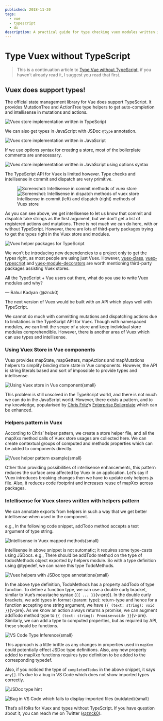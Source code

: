 ```yaml
---
published: 2018-11-20
tags:
  - vue
  - typescript
  - dx
description: A practical guide for type checking vuex modules written in JS and getting things done.
---
```


# Type Vuex without TypeScript

> This is a continuation article to [Type Vue without TypeScript](./2018-type-vue), if you haven’t already read it, I suggest you read that first.

## Vuex does support types!

The official state management library for Vue does support TypeScript. It provides MutationTree and ActionTree type helpers to get auto-completion and intellisense in mutations and actions.

![Vuex store implementation written in **TypeScript**](//cdn-images-1.medium.com/max/2988/1*LnxkcfTpOyKbIklSdqtqyA.png)

We can also get types in JavaScript with JSDoc `@type` annotation.

![Vuex store implementation written in **JavaScript**](//cdn-images-1.medium.com/max/2968/1*-l43MKpfLTc11RKiIoRtBw.png)

If we use options syntax for creating a store, most of the boilerplate comments are unnecessary.

![Vuex store implementation written in **JavaScript** using options syntax](//cdn-images-1.medium.com/max/2968/1*F7UfyK2EfUZnnIqxp4NoCQ.png)

The TypeScript API for Vuex is limited however. Type checks and intellisense in commit and dispatch are very primitive.

<figure data-type="image">
  <div stack row wide>
    <img src="//cdn-images-1.medium.com/max/2988/1*Z-lHrByiSi4X0gO_ke8ngQ.png" alt="Screenshot: Intellisense in commit methods of vuex store" />
    <img src="//cdn-images-1.medium.com/max/2988/1*K16fconEBZhUp7HZfh2OtQ.png" alt="Screenshot: Intellisense in dispatch methods of vuex store" />
  </div>

  <figcaption>Intellisense in commit (left) and dispatch (right) methods of Vuex store</figcaption>
</figure>

As you can see above, we get intellisense to let us know that commit and dispatch take strings as the first argument, but we don’t get a list of registered actions and mutations. There is not much we can do here, with or without TypeScript. However, there are lots of third-party packages trying to get the types right in the Vuex store and modules.

![[Vuex helper packages for TypeScript](//npmsearch.com/?q=keywords:vuex,typescript)](//cdn-images-1.medium.com/max/2000/1*o-oxNO3EMW08IrRdvn3Ixw.gif)

We won’t be introducing new dependencies to a project only to get the types right, as most people are using just Vuex. However, [vuex-class](//github.com/ktsn/vuex-class), [vuex-typescript](//github.com/istrib/vuex-typescript) and [vuex-module-decorators](//github.com/championswimmer/vuex-module-decorators) are worth mentioning third-party packages assisting Vuex stores.

<Tweet id="1062919689515368448">

All the TypeScript + Vue users out there, what do you use to write Vuex modules and why?</p>&mdash; Rahul Kadyan (@znck0)

</Tweet>

The next version of Vuex would be built with an API which plays well with TypeScript.

We cannot do much with committing mutations and dispatching actions due to limitations in the TypeScript API for Vuex. Though with namespaced modules, we can limit the scope of a store and keep individual store modules comprehendible. However, there is another area of Vuex which can use types and intellisense.

### Using Vuex Store in Vue components

Vuex provides mapState, mapGetters, mapActions and mapMutations helpers to simplify binding store state in Vue components. However, the API is string literals based and sort of impossible to provide types and intellisense.

![Using Vuex store in Vue component](//cdn-images-1.medium.com/max/2164/1*Z_wHiJrh-ss4vekWxrR6RQ.png){small}

This problem is still unsolved in the TypeScript world, and there is not much we can do in the JavaScript world. However, there exists a pattern, and to my knowledge, popularised by [Chris Fritz](//twitter.com/chrisvfritz)’s [Enterprise Boilerplate](//github.com/chrisvfritz/vue-enterprise-boilerplate) which can be enhanced.

### Helpers pattern in Vuex

According to Chris’ helper pattern, we create a store helper file, and all the mapXxx method calls of Vuex store usages are collected here. We can create contextual groups of computed and methods properties which can be added to components directly.

![Vuex helper pattern example](//cdn-images-1.medium.com/max/2072/1*O1DWSZV4FdI283eP0al7tQ.png){small}

Other than providing possibilities of intellisense enhancements, this pattern reduces the surface area affected by Vuex in an application. Let’s say if Vuex introduces breaking changes then we have to update only helpers.js file. Also, it reduces code footprint and increases reuse of mapXxx across packages.

### Intellisense for Vuex stores written with helpers pattern

We can annotate exports from helpers in such a way that we get better intellisense when used in the component.

e.g., In the following code snippet, addTodo method accepts a text argument of type string.

![Intellisense in Vuex mapped methods](//cdn-images-1.medium.com/max/3056/1*TU62tQdkA372qlLQHKe2zA.png){small}

Intellisense in above snippet is not automatic; it requires some type-casts using JSDocs. e.g., There should be addTodo method on the type of todosMethods object exported by helpers module. So with a type definition using @typedef, we can name this type TodoMethods.

![Vuex helpers with JSDoc type annotations](//cdn-images-1.medium.com/max/2000/1*sJ-KnNGV_I1uAndq5Pm6PQ.png){small}

In the above type definition, TodoMethods has a property addTodo of type function. To define a function type, we can use a double curly bracket, similar to Vue’s moustache syntax (`{{ ... }}`{v-pre}). In the double curly brackets, we add types in format (param: type): return-type and hence for a function accepting one string argument, we have `{{ (text: string): void }}`{v-pre}. As we know an action always returns a promise, we can augment addTodo method type to `{{ (text: string): Promise<void> }}`{v-pre}. Similarly, we can add a type to computed properties, but as required by API, these should be functions.

![VS Code Type Inference](//cdn-images-1.medium.com/max/3140/1*rsLiRM5DSevrl4RJUeWNow.png){small}

This approach is a little brittle as any changes in properties used in `mapXxx` could potentially effect JSDoc type definitions. Also, any new property added to mapXxx functions requires type definition to be added to the corresponding typedef.

Also, if you noticed the type of `completedTodos` in the above snippet, it says `any[]`. It’s due to a bug in VS Code which does not show imported types correctly.

![JSDoc type hint](//cdn-images-1.medium.com/max/2000/1*kTjXRrSDiFw2eeHSccpkcw.png)

![~~Bug in VS Code which fails to display imported files~~ (outdated)](//cdn-images-1.medium.com/max/3140/1*ZDKUD5btJsOOutRid33sXg.png){small}

That’s all folks for Vuex and types without TypeScript. If you have question about it, you can reach me on Twitter ([@znck0](//twitter.com/znck0)).
